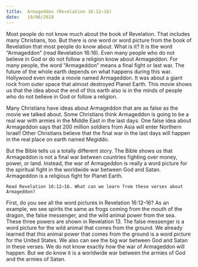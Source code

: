 ```yaml
---
title:  Armageddon (Revelation 16:12–16)
date:   19/06/2018
---
```


Most people do not know much about the book of Revelation. That includes many Christians, too. But there is one word or word picture from the book of Revelation that most people do know about. What is it? It is the word “Armageddon” (read Revelation 16:16). Even many people who do not believe in God or do not follow a religion know about Armageddon. For many people, the word “Armageddon” means a final fight or last war. The future of the whole earth depends on what happens during this war. Hollywood even made a movie named Armageddon. It was about a giant rock from outer space that almost destroyed Planet Earth. This movie shows us that the idea about the end of this earth also is in the minds of people who do not believe in God or follow a religion.

Many Christians have ideas about Armageddon that are as false as the movie we talked about. Some Christians think Armageddon is going to be a real war with armies in the Middle East in the last days. One false idea about Armageddon says that 200 million soldiers from Asia will enter Northern Israel! Other Christians believe that the final war in the last days will happen in the real place on earth named Megiddo.

But the Bible tells us a totally different story. The Bible shows us that Armageddon is not a final war between countries fighting over money, power, or land. Instead, the war of Armageddon is really a word picture for the spiritual fight in the worldwide war between God and Satan. Armageddon is a religious fight for Planet Earth.

`Read Revelation 16:12–16. What can we learn from these verses about Armageddon?`

First, do you see all the word pictures in Revelation 16:12–16? As an example, we see spirits the same as frogs coming from the mouth of the dragon, the false messenger, and the wild animal power from the sea. These three powers are shown in Revelation 13. The false messenger is a word picture for the wild animal that comes from the ground. We already learned that this animal power that comes from the ground is a word picture for the United States. We also can see the big war between God and Satan in these verses. We do not know exactly how the war of Armageddon will happen. But we do know it is a worldwide war between the armies of God and the armies of Satan.
